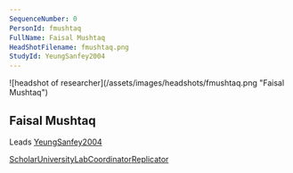 ```yaml
---
SequenceNumber: 0
PersonId: fmushtaq
FullName: Faisal Mushtaq
HeadShotFilename: fmushtaq.png
StudyId: YeungSanfey2004
---
```

<a name="fmushtaq">
![headshot of researcher](/assets/images/headshots/fmushtaq.png "Faisal Mushtaq")

## Faisal Mushtaq



Leads [YeungSanfey2004](/replications/#YeungSanfey2004)



[Scholar](https://scholar.google.com/citations?user=bcjpWSwAAAAJ&hl=en&oi=ao)[University](https://medicinehealth.leeds.ac.uk/psychology/staff/632/dr-faisal-mushtaq)[Lab](https://immersivecognition.com/people/faisal-mushtaq/)[Coordinator]("coordinator")[Replicator]("replicator")